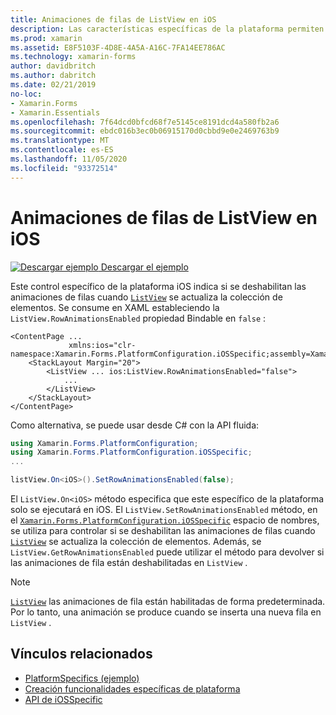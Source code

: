 ```yaml
---
title: Animaciones de filas de ListView en iOS
description: Las características específicas de la plataforma permiten consumir funcionalidad que solo está disponible en una plataforma específica, sin necesidad de implementar representadores o efectos personalizados. En este artículo se explica cómo consumir el específico de la plataforma iOS que controla si las animaciones de filas se deshabilitan cuando se actualiza la colección de elementos ListView.
ms.prod: xamarin
ms.assetid: E8F5103F-4D8E-4A5A-A16C-7FA14EE786AC
ms.technology: xamarin-forms
author: davidbritch
ms.author: dabritch
ms.date: 02/21/2019
no-loc:
- Xamarin.Forms
- Xamarin.Essentials
ms.openlocfilehash: 7f64dcd0bfcd68f7e5145ce8191dcd4a580fb2a6
ms.sourcegitcommit: ebdc016b3ec0b06915170d0cbbd9e0e2469763b9
ms.translationtype: MT
ms.contentlocale: es-ES
ms.lasthandoff: 11/05/2020
ms.locfileid: "93372514"
---
```

# <a name="listview-row-animations-on-ios"></a>Animaciones de filas de ListView en iOS

[![Descargar ejemplo](~/media/shared/download.png) Descargar el ejemplo](/samples/xamarin/xamarin-forms-samples/userinterface-platformspecifics)

Este control específico de la plataforma iOS indica si se deshabilitan las animaciones de filas cuando [`ListView`](xref:Xamarin.Forms.ListView) se actualiza la colección de elementos. Se consume en XAML estableciendo la `ListView.RowAnimationsEnabled` propiedad Bindable en `false` :

```xaml
<ContentPage ...
             xmlns:ios="clr-namespace:Xamarin.Forms.PlatformConfiguration.iOSSpecific;assembly=Xamarin.Forms.Core">
    <StackLayout Margin="20">
        <ListView ... ios:ListView.RowAnimationsEnabled="false">
            ...
        </ListView>
    </StackLayout>
</ContentPage>
```

Como alternativa, se puede usar desde C# con la API fluida:

```csharp
using Xamarin.Forms.PlatformConfiguration;
using Xamarin.Forms.PlatformConfiguration.iOSSpecific;
...

listView.On<iOS>().SetRowAnimationsEnabled(false);
```

El `ListView.On<iOS>` método especifica que este específico de la plataforma solo se ejecutará en iOS. El `ListView.SetRowAnimationsEnabled` método, en el [`Xamarin.Forms.PlatformConfiguration.iOSSpecific`](xref:Xamarin.Forms.PlatformConfiguration.iOSSpecific) espacio de nombres, se utiliza para controlar si se deshabilitan las animaciones de filas cuando [`ListView`](xref:Xamarin.Forms.ListView) se actualiza la colección de elementos. Además, se `ListView.GetRowAnimationsEnabled` puede utilizar el método para devolver si las animaciones de fila están deshabilitadas en `ListView` .

> [!NOTE]
> [`ListView`](xref:Xamarin.Forms.ListView) las animaciones de fila están habilitadas de forma predeterminada. Por lo tanto, una animación se produce cuando se inserta una nueva fila en `ListView` .

## <a name="related-links"></a>Vínculos relacionados

- [PlatformSpecifics (ejemplo)](/samples/xamarin/xamarin-forms-samples/userinterface-platformspecifics)
- [Creación funcionalidades específicas de plataforma](~/xamarin-forms/platform/platform-specifics/index.md#creating-platform-specifics)
- [API de iOSSpecific](xref:Xamarin.Forms.PlatformConfiguration.iOSSpecific)